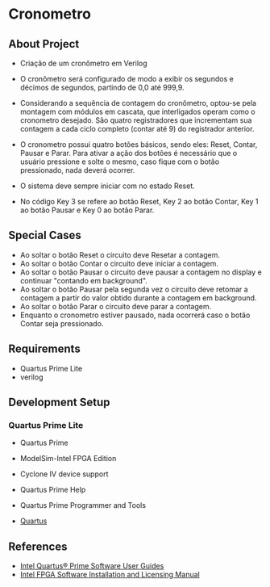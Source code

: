 # Cronometro

## About Project

* Criação de um cronômetro em Verilog

* O cronômetro será configurado de modo a exibir os segundos e décimos de segundos, partindo de 0,0 até 999,9.

* Considerando a sequência de contagem do cronômetro, optou-se pela montagem com módulos em cascata, que interligados operam como o cronometro desejado. São quatro registradores que incrementam sua contagem a cada ciclo completo (contar até 9) do registrador anterior.

* O cronometro possui quatro botões básicos, sendo eles: Reset, Contar, Pausar e Parar. Para ativar a ação dos botões é necessário que o usuário pressione e solte o mesmo, caso fique com o botão pressionado, nada deverá ocorrer.

* O sistema deve sempre iniciar com no estado Reset.

* No código Key 3 se refere ao botão Reset, Key 2 ao botão Contar, Key 1 ao botão Pausar e Key 0 ao botão Parar.


## Special Cases

* Ao soltar o botão Reset o circuito deve Resetar a contagem.
* Ao soltar o botão Contar o circuito deve iniciar a contagem.
* Ao soltar o botão Pausar o circuito deve pausar a contagem no display e continuar "contando em background".
* Ao soltar o botão Pausar pela segunda vez o circuito deve retomar a contagem a partir do valor obtido durante a contagem em background.
* Ao soltar o botão Parar o circuito deve parar a contagem.
* Enquanto o cronometro estiver pausado, nada ocorrerá caso o botão Contar seja pressionado.


## Requirements

* Quartus Prime Lite
* verilog


## Development Setup

### Quartus Prime Lite

* Quartus Prime
* ModelSim-Intel FPGA Edition
* Cyclone IV device support
* Quartus Prime Help
* Quartus Prime Programmer and Tools
 
* [Quartus](https://fpgasoftware.intel.com/?edition=lite)


## References

* [Intel Quartus® Prime Software User Guides](https://www.intel.com/content/www/us/en/programmable/products/design-software/fpga-design/quartus-prime/user-guides.html)
* [Intel FPGA Software Installation and Licensing Manual](https://www.intel.com/content/www/us/en/programmable/documentation/esc1425946071433.html)